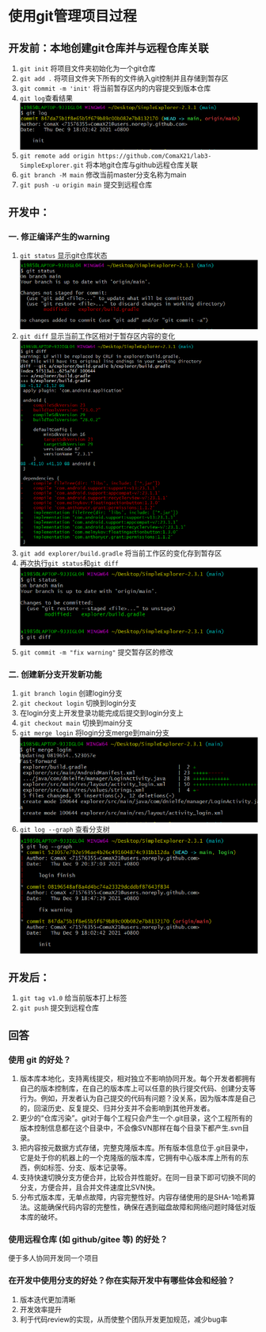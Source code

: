 # 使用git管理项目过程
## 开发前：本地创建git仓库并与远程仓库关联
1. `git init` 将项目文件夹初始化为一个git仓库
2. `git add .` 将项目文件夹下所有的文件纳入git控制并且存储到暂存区
3. `git commit -m 'init'` 将当前暂存区内的内容提交到版本仓库
4. `git log`查看结果
![](ref/1.png)
5. `git remote add origin https://github.com/ComaX21/lab3-SimpleExplorer.git` 将本地git仓库与github远程仓库关联
6. `git branch -M main` 修改当前master分支名称为main
7. `git push -u origin main` 提交到远程仓库


## 开发中：
### 一. 修正编译产生的warning
1. `git status` 显示git仓库状态
![](ref/2.png)
3. `git diff` 显示当前工作区相对于暂存区内容的变化
![](ref/3.png)
4. `git add explorer/build.gradle` 将当前工作区的变化存到暂存区
5. 再次执行`git status`和`git diff`
![](ref/4.png)
6. `git commit -m "fix warning"` 提交暂存区的修改

### 二. 创建新分支开发新功能
1. `git branch login` 创建login分支
2. `git checkout login` 切换到login分支
3. 在login分支上开发登录功能完成后提交到login分支上
4. `git checkout main` 切换到main分支
5. `git merge login` 将login分支merge到main分支
![](ref/5.png)
6. `git log --graph` 查看分支树
![](ref/6.png)

## 开发后：
1. `git tag v1.0` 给当前版本打上标签
2. `git push` 提交到远程仓库


## 回答
### 使用 git 的好处？  
1. 版本库本地化，支持离线提交，相对独立不影响协同开发。每个开发者都拥有自己的版本控制库，在自己的版本库上可以任意的执行提交代码、创建分支等行为。例如，开发者认为自己提交的代码有问题？没关系，因为版本库是自己的，回滚历史、反复提交、归并分支并不会影响到其他开发者。
2. 更少的“仓库污染”。git对于每个工程只会产生一个.git目录，这个工程所有的版本控制信息都在这个目录中，不会像SVN那样在每个目录下都产生.svn目录。
3. 把内容按元数据方式存储，完整克隆版本库。所有版本信息位于.git目录中，它是处于你的机器上的一个克隆版的版本库，它拥有中心版本库上所有的东西，例如标签、分支、版本记录等。
4. 支持快速切换分支方便合并，比较合并性能好。在同一目录下即可切换不同的分支，方便合并，且合并文件速度比SVN快。
5. 分布式版本库，无单点故障，内容完整性好。内容存储使用的是SHA-1哈希算法。这能确保代码内容的完整性，确保在遇到磁盘故障和网络问题时降低对版本库的破坏。
### 使用远程仓库 (如 github/gitee 等) 的好处？  
便于多人协同开发同一个项目

### 在开发中使用分支的好处？你在实际开发中有哪些体会和经验？  
1. 版本迭代更加清晰
2. 开发效率提升
3. 利于代码review的实现，从而使整个团队开发更加规范，减少bug率